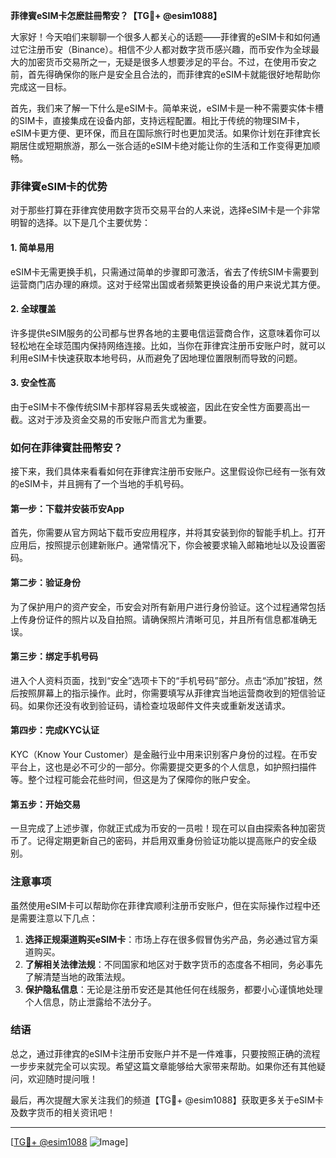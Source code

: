 **菲律賓eSIM卡怎麽註冊幣安？【TG💪+ @esim1088】**

大家好！今天咱们来聊聊一个很多人都关心的话题——菲律賓的eSIM卡和如何通过它注册币安（Binance）。相信不少人都对数字货币感兴趣，而币安作为全球最大的加密货币交易所之一，无疑是很多人想要涉足的平台。不过，在使用币安之前，首先得确保你的账户是安全且合法的，而菲律宾的eSIM卡就能很好地帮助你完成这一目标。

首先，我们来了解一下什么是eSIM卡。简单来说，eSIM卡是一种不需要实体卡槽的SIM卡，直接集成在设备内部，支持远程配置。相比于传统的物理SIM卡，eSIM卡更方便、更环保，而且在国际旅行时也更加灵活。如果你计划在菲律宾长期居住或短期旅游，那么一张合适的eSIM卡绝对能让你的生活和工作变得更加顺畅。

### 菲律賓eSIM卡的优势

对于那些打算在菲律宾使用数字货币交易平台的人来说，选择eSIM卡是一个非常明智的选择。以下是几个主要优势：

#### 1. 简单易用
eSIM卡无需更换手机，只需通过简单的步骤即可激活，省去了传统SIM卡需要到运营商门店办理的麻烦。这对于经常出国或者频繁更换设备的用户来说尤其方便。

#### 2. 全球覆盖
许多提供eSIM服务的公司都与世界各地的主要电信运营商合作，这意味着你可以轻松地在全球范围内保持网络连接。比如，当你在菲律宾注册币安账户时，就可以利用eSIM卡快速获取本地号码，从而避免了因地理位置限制而导致的问题。

#### 3. 安全性高
由于eSIM卡不像传统SIM卡那样容易丢失或被盗，因此在安全性方面要高出一截。这对于涉及资金交易的币安账户而言尤为重要。

### 如何在菲律賓註冊幣安？

接下来，我们具体来看看如何在菲律宾注册币安账户。这里假设你已经有一张有效的eSIM卡，并且拥有了一个当地的手机号码。

#### 第一步：下载并安装币安App
首先，你需要从官方网站下载币安应用程序，并将其安装到你的智能手机上。打开应用后，按照提示创建新账户。通常情况下，你会被要求输入邮箱地址以及设置密码。

#### 第二步：验证身份
为了保护用户的资产安全，币安会对所有新用户进行身份验证。这个过程通常包括上传身份证件的照片以及自拍照。请确保照片清晰可见，并且所有信息都准确无误。

#### 第三步：绑定手机号码
进入个人资料页面，找到“安全”选项卡下的“手机号码”部分。点击“添加”按钮，然后按照屏幕上的指示操作。此时，你需要填写从菲律宾当地运营商收到的短信验证码。如果你还没有收到验证码，请检查垃圾邮件文件夹或重新发送请求。

#### 第四步：完成KYC认证
KYC（Know Your Customer）是金融行业中用来识别客户身份的过程。在币安平台上，这也是必不可少的一部分。你需要提交更多的个人信息，如护照扫描件等。整个过程可能会花些时间，但这是为了保障你的账户安全。

#### 第五步：开始交易
一旦完成了上述步骤，你就正式成为币安的一员啦！现在可以自由探索各种加密货币了。记得定期更新自己的密码，并启用双重身份验证功能以提高账户的安全级别。

### 注意事项

虽然使用eSIM卡可以帮助你在菲律宾顺利注册币安账户，但在实际操作过程中还是需要注意以下几点：

1. **选择正规渠道购买eSIM卡**：市场上存在很多假冒伪劣产品，务必通过官方渠道购买。
2. **了解相关法律法规**：不同国家和地区对于数字货币的态度各不相同，务必事先了解清楚当地的政策法规。
3. **保护隐私信息**：无论是注册币安还是其他任何在线服务，都要小心谨慎地处理个人信息，防止泄露给不法分子。

### 结语

总之，通过菲律宾的eSIM卡注册币安账户并不是一件难事，只要按照正确的流程一步步来就完全可以实现。希望这篇文章能够给大家带来帮助。如果你还有其他疑问，欢迎随时提问哦！

最后，再次提醒大家关注我们的频道【TG💪+ @esim1088】获取更多关于eSIM卡及数字货币的相关资讯吧！

---

[[TG💪+ @esim1088](https://t.me/s/esim1088) ![Image](https://i.postimg.cc/4NQfJmqS/Snipaste-2025-05-13-00-14-12.png)]